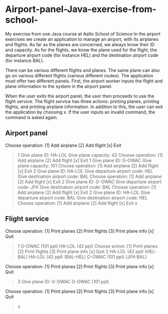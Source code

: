 # Airport-panel-Java-exercise-from-school-
My exercise from one Java course at Aalto School of Science
In the airport exercises we create an application to manage an airport, with its airplanes and flights. As far as the planes are concerned, we always know their ID and capacity. As for the flights, we know the plane used for the flight, the departure airport code (for instance HEL) and the destination airport code (for instance BAL).

There can be various different flights and planes. The same plane can also go on various different flights (various different routes). The application must offer two different panels. First, the airport worker inputs the flight and plane information to the system in the airport panel.

When the user exits the airport panel, the user then proceeds to use the flight service. The flight service has three actions: printing planes, printing flights, and printing airplane information. In addition to this, the user can exit the application by choosing x. If the user inputs an invalid command, the command is asked again.

Airport panel
--------------------

Choose operation:
[1] Add airplane
[2] Add flight
[x] Exit
> 1
Give plane ID: HA-LOL
Give plane capacity: 42
Choose operation:
[1] Add airplane
[2] Add flight
[x] Exit
> 1
Give plane ID: G-OWAC
Give plane capacity: 101
Choose operation:
[1] Add airplane
[2] Add flight
[x] Exit
> 2
Give plane ID: HA-LOL
Give departure airport code: HEL
Give destination airport code: BAL
Choose operation:
[1] Add airplane
[2] Add flight
[x] Exit
> 2
Give plane ID: G-OWAC
Give departure airport code: JFK
Give destination airport code: BAL
Choose operation:
[1] Add airplane
[2] Add flight
[x] Exit
> 2
Give plane ID: HA-LOL
Give departure airport code: BAL
Give destination airport code: HEL
Choose operation:
[1] Add airplane
[2] Add flight
[x] Exit
> x

Flight service
------------

Choose operation:
[1] Print planes
[2] Print flights
[3] Print plane info
[x] Quit
> 1
G-OWAC (101 ppl)
HA-LOL (42 ppl)
Choose action:
[1] Print planes
[2] Print flights
[3] Print plane info
[x] Quit
> 2
HA-LOL (42 ppl) (HEL-BAL)
HA-LOL (42 ppl) (BAL-HEL)
G-OWAC (101 ppl) (JFK-BAL)

Choose operation:
[1] Print planes
[2] Print flights
[3] Print plane info
[x] Quit
> 3
Give plane ID: G-OWAC
G-OWAC (101 ppl)

Choose operation:
[1] Print planes
[2] Print flights
[3] Print plane info
[x] Quit
> x
